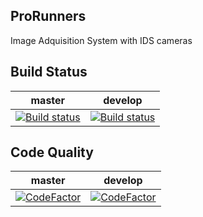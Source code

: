 ## ProRunners
Image Adquisition System with IDS cameras

## Build Status
|master|develop|
|------|--------|
|[![Build status](https://ci.appveyor.com/api/projects/status/lcfidx7lwg8k73nh/branch/master?svg=true)](https://ci.appveyor.com/project/kabestrus/prorunners/branch/master)|[![Build status](https://ci.appveyor.com/api/projects/status/lcfidx7lwg8k73nh/branch/develop?svg=true)](https://ci.appveyor.com/project/kabestrus/prorunners/branch/develop)|

## Code Quality
|master|develop|
|------|--------|
|[![CodeFactor](https://www.codefactor.io/repository/github/jorturfer/prorunners/badge/master)](https://www.codefactor.io/repository/github/jorturfer/prorunners/overview/master)|[![CodeFactor](https://www.codefactor.io/repository/github/jorturfer/prorunners/badge/develop)](https://www.codefactor.io/repository/github/jorturfer/prorunners/overview/develop)|
